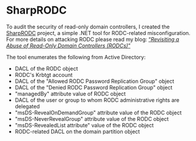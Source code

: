 # SharpRODC

To audit the security of read-only domain controllers, I created the [SharpRODC](https://github.com/wh0amitz/SharpRODC) project, a simple .NET tool for RODC-related misconfiguration. For more details on attacking RODC please read my blog: [“*Revisiting a Abuse of Read-Only Domain Controllers (RODCs)*”](https://whoamianony.top/posts/revisiting-a-abuse-of-read-only-domain-controllers/)

The tool enumerates the following from Active Directory:

- DACL of the RODC object
- RODC's Krbtgt account
- DACL of the "Allowed RODC Password Replication Group" object
- DACL of the "Denied RODC Password Replication Group" object
- "managedBy" attribute value of RODC object
- DACL of the user or group to whom RODC administrative rights are delegated
- "msDS-RevealOnDemandGroup" attribute value of the RODC object
- "msDS-NeverRevealGroup" attribute value of the RODC object
- "msDS-RevealedList attribute" value of the RODC object
- RODC-related DACL on the domain partition object